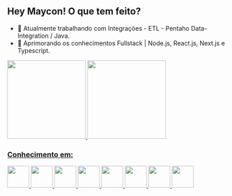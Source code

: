 ## Hey Maycon! O que tem feito?
- 🔭 Atualmente trabalhando com Integrações - ETL - Pentaho Data-Integration / Java.
- 🌱 Aprimorando os conhecimentos Fullstack | Node.js, React.js, Next.js e Typescript.

<div>
   <a href="https://github.com/mayconrambo/mayconrambo">
   <img height="180em" src="https://github-readme-stats.vercel.app/api?username=mayconrambo&show_icons=true&theme=tokyonight"/>
   <img height="180em" src="https://github-readme-stats.vercel.app/api/top-langs/?username=mayconrambo&layout=compact&theme=tokyonight"/>
</div>
  
  <div>
    <h3>Conhecimento em:</h3>
       <img height="50em" src="https://cdn.jsdelivr.net/gh/devicons/devicon/icons/html5/html5-plain-wordmark.svg" />
       <img height="50em" src="https://cdn.jsdelivr.net/gh/devicons/devicon/icons/css3/css3-plain-wordmark.svg" />
       <img height="50em" src="https://cdn.jsdelivr.net/gh/devicons/devicon/icons/javascript/javascript-plain.svg" />
       <img height="50em" src="https://cdn.jsdelivr.net/gh/devicons/devicon/icons/react/react-original-wordmark.svg" />
       <img height="50em" src="https://cdn.jsdelivr.net/gh/devicons/devicon/icons/typescript/typescript-plain.svg" />
       <img height="50em" src="https://cdn.jsdelivr.net/gh/devicons/devicon/icons/azure/azure-original-wordmark.svg" />
       <img height="50em" src="https://cdn.jsdelivr.net/gh/devicons/devicon/icons/git/git-plain.svg" />
       <img height="50em" src="https://cdn.jsdelivr.net/gh/devicons/devicon/icons/java/java-original-wordmark.svg" />
  </div>
